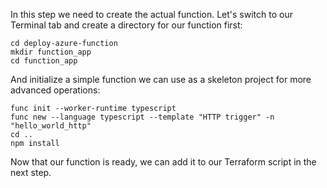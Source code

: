 In this step we need to create the actual function. Let's switch to our Terminal tab and create a directory for our function first:

```
cd deploy-azure-function
mkdir function_app
cd function_app
```

And initialize a simple function we can use as a skeleton project for more advanced operations:

```
func init --worker-runtime typescript
func new --language typescript --template "HTTP trigger" -n "hello_world_http"
cd ..
npm install
```

Now that our function is ready, we can add it to our Terraform script in the next step.
